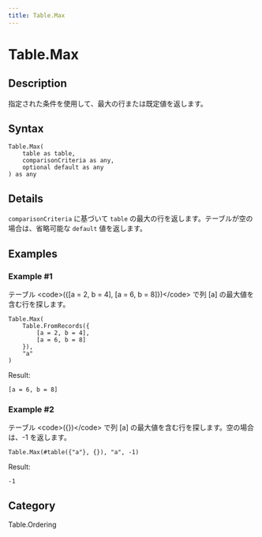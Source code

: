 ```yaml
---
title: Table.Max
---
```


# Table.Max


## Description

指定された条件を使用して、最大の行または既定値を返します。


## Syntax

```powerquery
Table.Max(
    table as table,
    comparisonCriteria as any,
    optional default as any
) as any
```


## Details

<code>comparisonCriteria</code> に基づいて <code>table</code> の最大の行を返します。テーブルが空の場合は、省略可能な <code>default</code> 値を返します。


## Examples

### Example #1 
テーブル &lt;code&gt;(\{[a = 2, b = 4], [a = 6, b = 8]})&lt;/code&gt; で列 [a] の最大値を含む行を探します。
```powerquery
Table.Max(
    Table.FromRecords({
        [a = 2, b = 4],
        [a = 6, b = 8]
    }),
    "a"
)
```

Result: 
```powerquery
[a = 6, b = 8]
```


### Example #2 
テーブル &lt;code&gt;(\{})&lt;/code&gt; で列 [a] の最大値を含む行を探します。空の場合は、-1 を返します。
```powerquery
Table.Max(#table({"a"}, {}), "a", -1)
```

Result: 
```powerquery
-1
```




## Category
Table.Ordering
